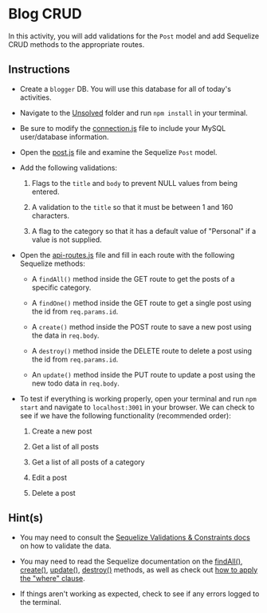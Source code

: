 # Blog CRUD

In this activity, you will add validations for the `Post` model and add Sequelize CRUD methods to the appropriate routes. 

## Instructions

* Create a `blogger` DB. You will use this database for all of today's activities.

* Navigate to the [Unsolved](Unsolved/) folder and run `npm install` in your terminal.

* Be sure to modify the [connection.js](Unsolved/config/connection.js) file to include your MySQL user/database information. 

* Open the [post.js](Unsolved/models/post.js) file and examine the Sequelize `Post` model.

* Add the following validations:

  1. Flags to the `title` and `body` to prevent NULL values from being entered.

  2. A validation to the `title` so that it must be between 1 and 160 characters.

  3. A flag to the category so that it has a default value of "Personal" if a value is not supplied.

* Open the [api-routes.js](Unsolved/routes/api-routes.js) file and fill in each route with the following Sequelize methods:

  * A `findAll()` method inside the GET route to get the posts of a specific category.

  * A `findOne()` method inside the GET route to get a single post using the id from `req.params.id`.

  * A `create()` method inside the POST route to save a new post using the data in `req.body`.

  * A `destroy()` method inside the DELETE route to delete a post using the id from `req.params.id`.

  * An `update()` method inside the PUT route to update a post using the new todo data in `req.body`.

* To test if everything is working properly, open your terminal and run `npm start` and navigate to `localhost:3001` in your browser. We can check to see if we have the following functionality (recommended order):

  1. Create a new post
  
  2. Get a list of all posts
  
  3. Get a list of all posts of a category
  
  4. Edit a post
  
  5. Delete a post

## Hint(s)

* You may need to consult the [Sequelize Validations & Constraints docs](https://sequelize.org/master/manual/validations-and-constraints.html) on how to validate the data.

* You may need to read the Sequelize documentation on the [findAll()](http://docs.sequelizejs.com/class/lib/model.js~Model.html#static-method-findAll), [create()](http://docs.sequelizejs.com/class/lib/model.js~Model.html#static-method-create), [update()](http://docs.sequelizejs.com/class/lib/model.js~Model.html#static-method-update), [destroy()](http://docs.sequelizejs.com/class/lib/model.js~Model.html#static-method-destroy) methods, as well as check out [how to apply the "where" clause](https://sequelize.org/master/manual/model-querying-basics.html#applying-where-clauses).

* If things aren't working as expected, check to see if any errors logged to the terminal.
